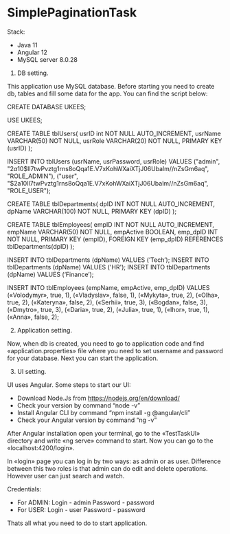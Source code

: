 # SimplePaginationTask
Stack:
- Java 11
- Angular 12
- MySQL server 8.0.28

1. DB setting.

This application use MySQL database. Before starting you need to create db, tables and fill some data for the app. You can find the script below:

CREATE DATABASE UKEES;

USE UKEES;

 CREATE TABLE tblUsers(
    usrID int NOT NULL AUTO_INCREMENT,
    usrName VARCHAR(50) NOT NULL,
    usrRole VARCHAR(20) NOT NULL,
    PRIMARY KEY (usrID)
 );

INSERT INTO tblUsers (usrName, usrPassword, usrRole) VALUES 
("admin", "$2a$10$Il7twPvztg1rns8oQqa1E.V7xKohWXaiXTjJ06Ubalm//nZsGm6aq", "ROLE_ADMIN"), 
("user", "$2a$10$Il7twPvztg1rns8oQqa1E.V7xKohWXaiXTjJ06Ubalm//nZsGm6aq", "ROLE_USER");

CREATE TABLE tblDepartments( 
dpID INT NOT NULL AUTO_INCREMENT, 
dpName VARCHAR(100) NOT NULL, 
PRIMARY KEY (dpID) 
);

CREATE TABLE tblEmployees( 
empID INT NOT NULL AUTO_INCREMENT, 
empName VARCHAR(50) NOT NULL, 
empActive BOOLEAN, 
emp_dpID INT NOT NULL, 
PRIMARY KEY (empID), 
FOREIGN KEY (emp_dpID) REFERENCES tblDepartments(dpID)
);

INSERT INTO tblDepartments (dpName) VALUES (’Tech’);
INSERT INTO tblDepartments (dpName) VALUES ('HR');
INSERT INTO tblDepartments (dpName) VALUES (‘Finance’);

INSERT INTO tblEmployees (empName, empActive, emp_dpID) VALUES («Volodymyr», true, 1), («Vladyslav», false, 1), («Mykyta», true, 2), («Olha», true, 2), («Kateryna», false, 2), («Serhii», true, 3), («Bogdan», false, 3), («Dmytro», true, 3), («Daria», true, 2), («Julia», true, 1), («Ihor», true, 1), («Anna», false, 2);

2. Application setting.   
 
Now, when db is created, you need to go to application code and find «application.properties» file where you need to set username and password for your database. Next you can start the application.

3. UI setting.

UI uses Angular. Some steps to start our UI:
- Download Node.Js from https://nodejs.org/en/download/
- Check your version by command “node -v”
- Install Angular CLI by command “npm install -g @angular/cli”
- Check your Angular version by command “ng -v”

After Angular installation open your terminal, go to the «TestTaskUI» directory and write «ng serve» command to start. Now you can go to the «localhost:4200/login».

In «login» page you can log in by two ways: as admin or as user. Difference between this two roles is that admin can do edit and delete operations. However user can just search and watch.

Credentials:

- For ADMIN:
	Login - admin
	Password - password
- For USER:
	Login - user
	Password - password


Thats all what you need to do to start application.
